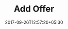 ---
title: "Add Offer"
date: 2017-09-26T12:57:20+05:30
draft: false
layout: offers-add
property: "Casa Candolim"
status: "In Process"
url: /offers/add/casa-candolim/
slug: "casa-candolim/"

mainmenu:
 offers: true
 addoffer: true
---